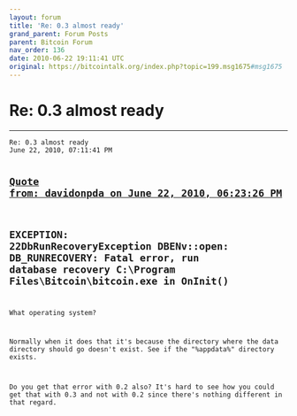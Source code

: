 ```yaml
---
layout: forum
title: 'Re: 0.3 almost ready'
grand_parent: Forum Posts
parent: Bitcoin Forum
nav_order: 136
date: 2010-06-22 19:11:41 UTC
original: https://bitcointalk.org/index.php?topic=199.msg1675#msg1675
---
```


# Re: 0.3 almost ready
---

<div class="language-plaintext highlighter-rouge"><div class="highlight"><pre class="highlight">
<code>Re: 0.3 almost ready
June 22, 2010, 07:11:41 PM

<a href="https://bitcointalk.org/index.php?topic=199.msg1673#msg1673">Quote from: davidonpda on June 22, 2010, 06:23:26 PM</a>
-------------
EXCEPTION: 22DbRunRecoveryException
DBENv::open: DB_RUNRECOVERY: Fatal error, run database recovery
C:\Program Files\Bitcoin\bitcoin.exe in OnInit()
-------------

What operating system?

Normally when it does that it's because the directory where the data directory should go doesn't exist.  See if the "%appdata%" directory exists.

Do you get that error with 0.2 also?  It's hard to see how you could get that with 0.3 and not with 0.2 since there's nothing different in that regard.</code></pre></div></div>
